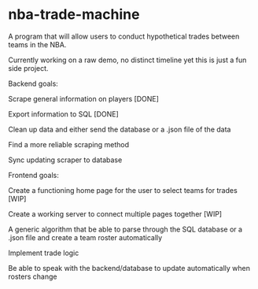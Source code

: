 # nba-trade-machine
A program that will allow users to conduct hypothetical trades between teams in the NBA.

Currently working on a raw demo, no distinct timeline yet this is just a fun side project.

Backend goals:

Scrape general information on players [DONE]

Export information to SQL [DONE]

Clean up data and either send the database or a .json file of the data

Find a more reliable scraping method

Sync updating scraper to database

Frontend goals:

Create a functioning home page for the user to select teams for trades [WIP]

Create a working server to connect multiple pages together [WIP]

A generic algorithm that be able to parse through the SQL database or a .json file and create a team roster automatically

Implement trade logic

Be able to speak with the backend/database to update automatically when rosters change
